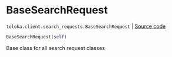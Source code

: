 # BaseSearchRequest
`toloka.client.search_requests.BaseSearchRequest` | [Source code](https://github.com/Toloka/toloka-kit/blob/v1.1.4/src/client/search_requests.py#L170)

```python
BaseSearchRequest(self)
```

Base class for all search request classes

